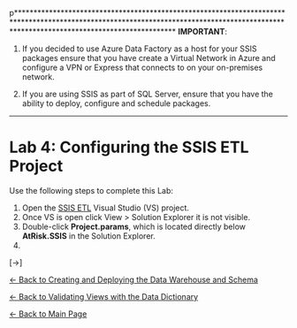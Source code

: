 ﻿p**************************************************************************************************************************************************************************************** 
**IMPORTANT**:  

1. If you decided to use Azure Data Factory as a host for your SSIS packages ensure that you have create a Virtual Network in Azure and configure a VPN or Express that connects to on your on-premises network.

2. If you are using SSIS as part of SQL Server, ensure that you have the ability to deploy, configure and schedule packages.
**************************************************************************************************************************************************************************************** 


# Lab 4:  Configuring the SSIS ETL Project

Use the following steps to complete this Lab:
1.  Open the [SSIS ETL]() Visual Studio (VS) project.
2.  Once VS is open click View > Solution Explorer it is not visible.
3.  Double-click **Project.params**, which is located directly below **AtRisk.SSIS** in the Solution Explorer.
4.  


[->]

[<- Back to Creating and Deploying the Data Warehouse and Schema](https://github.com/pleblanc72/Insights-in-a-Day/tree/master/2%20-%20Lab%202%20Creating%20and%20Deploying%20the%20Data%20Warehouse%20and%20Schema)

[<- Back to Validating Views with the Data Dictionary](https://github.com/pleblanc72/Insights-in-a-Day/tree/master/1%20-%20Lab%201%20Validating%20Data%20Dictionary)

[<- Back to Main Page](https://github.com/pleblanc72/Insights-in-a-Day)